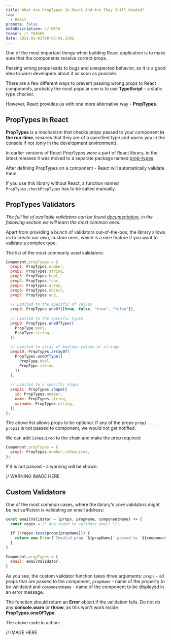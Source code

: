 ```yaml
---
title: What Are PropTypes In React And Are They Still Needed?
tag:
  - React
promote: false
metaDescription: // META
teaser: // TEASER
date: 2021-02-03T08:03:01.538Z
---
```

One of the most important things when building React application is to make sure that the components receive correct props.

Passing wrong props leads to bugs and unexpected behavior, so it is a good idea to warn developers about it as soon as possible.

There are a few different ways to prevent passing wrong props to React components, probably the most popular one is to use **TypeScript** - a static type checker.

However, React provides us with one more alternative way - **PropTypes**.

## PropTypes In React

**PropTypes** is a mechanism that checks props passed to your component **in the run-time**, ensures that they are of a specified type and warns you in the console if not (only in the development environment).

In earlier versions of React PropTypes were a part of React library, in the latest releases it was moved to a separate package named [prop-types](https://www.npmjs.com/package/prop-types).

After defining PropTypes on a component - React will automatically validate them.

If you use this library without React, a function named `PropTypes.checkPropTypes` has to be called manually.

## PropTypes Validators

*The full list of available validators can be found [documentation](https://reactjs.org/docs/typechecking-with-proptypes.html#proptypes), in the following section we will learn the most common ones.*

Apart from providing a bunch of validators out-of-the-box, the library allows us to create our own, custom ones, which is a nice feature if you want to validate a complex type.

The list of the most commonly used validators:

```jsx
Component.propTypes = {
  prop1: PropTypes.number,
  prop2: PropTypes.string,
  prop3: PropTypes.bool,
  prop4: PropTypes.func,
  prop5: PropTypes.array,
  prop6: PropTypes.object,
  prop7: PropTypes.any,
  
  // Limited to the specific of values
  prop8: PropTypes.oneOf([true, false, "true", "false"]),
  
  // Limited to the specific types
  prop9: PropTypes.oneOfType([
    PropType.bool,
    PropType.string,
  ]),
  
  // Limited to array of boolean values or strings
  prop10: PropTypes.arrayOf(
    PropTypes.oneOfType([
      PropType.bool,
      PropType.string
    ])
  ),
  
  // Limited to a specific shape
  prop11: PropTypes.shape({
    id: PropTypes.number,
    name: PropTypes.string,
    surname: PropTypes.string,
  }),
};
```

The above list allows props to be optional. If any of the props `prop1 ... prop11` is not passed to component, we would not get notified.

We can add `isRequired` to the chain and make the prop required:

```jsx
Component.propTypes = {
  prop1: PropTypes.number.isRequired,
};
```

If it is not passed - a warning will be shown:

// WARNING IMAGE HERE

## Custom Validators

One of the most common cases, where the library's core validators might be not sufficient is validating an email address:

```javascript
const emailValidator = (props, propName, componentName) => {
  const regex = /* Any reged to validate email */;
  
  if (!regex.test(props[propName])) {
    return new Error(`Invalid prop `${propName}` passed to `${componentName}`. Expected a valid email address.`);
  }
}

Component.propTypes = {
  email: emailValidator,
}
```

As you see, the custom validator function takes three arguments: `props` - all props that are passed to the component, `propName` - name of the property to be validated and `componentName` - name of the component to be displayed in an error message.

The function should return an **Error** object if the validation fails. Do not do any **console.warn** or **throw**, as this won't work inside **PropTypes.oneOfType**.

The above code in action:

// IMAGE HERE